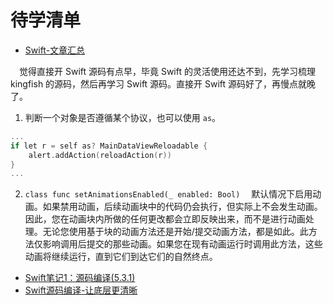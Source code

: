 #  待学清单

+ [Swift-文章汇总](https://www.jianshu.com/p/fadbefa4acad)

&emsp;觉得直接开 Swift 源码有点早，毕竟 Swift 的灵活使用还达不到，先学习梳理 kingfish 的源码，然后再学习 Swift 源码。直接开 Swift 源码好了，再慢点就晚了。


1. 判断一个对象是否遵循某个协议，也可以使用 `as`。
```c++
...
if let r = self as? MainDataViewReloadable {
    alert.addAction(reloadAction(r))
}
...
```

2. `class func setAnimationsEnabled(_ enabled: Bool)`
  &emsp;默认情况下启用动画。如果禁用动画，后续动画块中的代码仍会执行，但实际上不会发生动画。因此，您在动画块内所做的任何更改都会立即反映出来，而不是进行动画处理。无论您使用基于块的动画方法还是开始/提交动画方法，都是如此。此方法仅影响调用后提交的那些动画。如果您在现有动画运行时调用此方法，这些动画将继续运行，直到它们到达它们的自然终点。
  
+ [Swift笔记1：源码编译(5.3.1)](https://juejin.cn/post/6914265565540384782)
+ [Swift源码编译-让底层更清晰](https://www.jianshu.com/p/5cd66d7d2daf)
